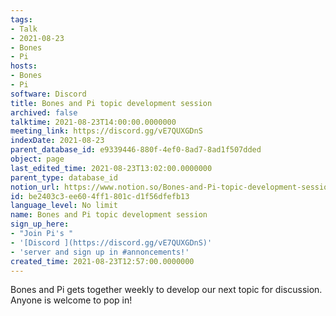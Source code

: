 ```yaml
---
tags:
- Talk
- 2021-08-23
- Bones
- Pi
hosts:
- Bones
- Pi
software: Discord
title: Bones and Pi topic development session
archived: false
talktime: 2021-08-23T14:00:00.0000000
meeting_link: https://discord.gg/vE7QUXGDnS
indexDate: 2021-08-23
parent_database_id: e9339446-880f-4ef0-8ad7-8ad1f507dded
object: page
last_edited_time: 2021-08-23T13:02:00.0000000
parent_type: database_id
notion_url: https://www.notion.so/Bones-and-Pi-topic-development-session-be2403c3ee604ff1801cd1f56dfefb13
id: be2403c3-ee60-4ff1-801c-d1f56dfefb13
language_level: No limit
name: Bones and Pi topic development session
sign_up_here:
- "Join Pi's "
- '[Discord ](https://discord.gg/vE7QUXGDnS)'
- 'server and sign up in #annoncements!'
created_time: 2021-08-23T12:57:00.0000000
---
```


Bones and Pi gets together weekly to develop our next topic for discussion.
Anyone is welcome to pop in!










